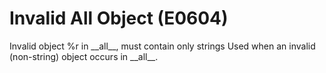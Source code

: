 # Invalid All Object (E0604)

Invalid object %r in \_\_all\_\_, must contain only strings Used when an
invalid (non-string) object occurs in \_\_all\_\_.
